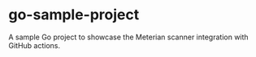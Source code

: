 # go-sample-project
A sample Go project to showcase the Meterian scanner integration with GitHub actions.
